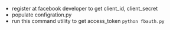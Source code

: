 - register at facebook developer to get client_id, client_secret 
- populate configration.py
- run this command utility to get access_token
    `python fbauth.py`
